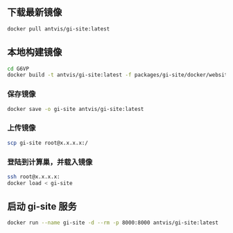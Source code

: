 ## 下载最新镜像

```bash
docker pull antvis/gi-site:latest
```

## 本地构建镜像

```bash
cd G6VP
docker build -t antvis/gi-site:latest -f packages/gi-site/docker/website.Dockerfile --network=host .
```

### 保存镜像

```bash
docker save -o gi-site antvis/gi-site:latest
```

### 上传镜像

```bash
scp gi-site root@x.x.x.x:/
```

### 登陆到计算巢，并载入镜像
```bash
ssh root@x.x.x.x:
docker load < gi-site
```

## 启动 gi-site 服务

```bash
docker run --name gi-site -d --rm -p 8000:8000 antvis/gi-site:latest
```

